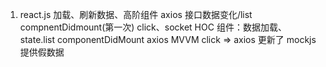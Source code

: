 1. react.js 加载、刷新数据、高阶组件 
           axios 接口数据变化/list compnentDidmount(第一次)
           click、socket
           HOC
    组件：数据加载、
    state.list
    componentDidMount axios MVVM
    click => axios 更新了
    mockjs提供假数据
    

    